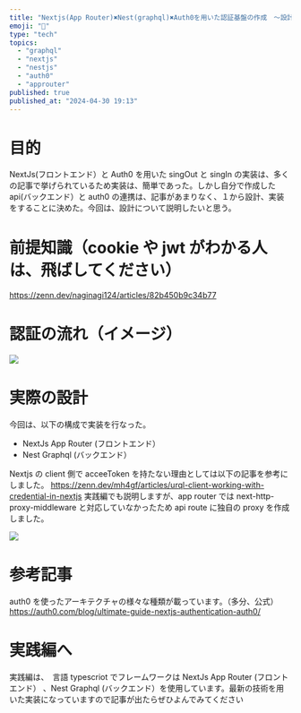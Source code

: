```yaml
---
title: "Nextjs(App Router)✖️Nest(graphql)✖️Auth0を用いた認証基盤の作成　〜設計編〜"
emoji: "🦁"
type: "tech"
topics:
  - "graphql"
  - "nextjs"
  - "nestjs"
  - "auth0"
  - "approuter"
published: true
published_at: "2024-04-30 19:13"
---
```


# 目的

NextJs(フロントエンド）と Auth0 を用いた singOut と singIn の実装は、多くの記事で挙げられているため実装は、簡単であった。しかし自分で作成した api(バックエンド）と auth0 の連携は、記事があまりなく、１から設計、実装をすることに決めた。今回は、設計について説明したいと思う。

# 前提知識（cookie や jwt がわかる人は、飛ばしてください）

https://zenn.dev/naginagi124/articles/82b450b9c34b77

# 認証の流れ（イメージ）

![](https://storage.googleapis.com/zenn-user-upload/b9d30bf84141-20240430.png)

# 実際の設計

今回は、以下の構成で実装を行なった。

- NextJs App Router (フロントエンド）
- Nest Graphql (バックエンド）

Nextjs の client 側で acceeToken を持たない理由としては以下の記事を参考にしました。
https://zenn.dev/mh4gf/articles/urql-client-working-with-credential-in-nextjs
実践編でも説明しますが、app router では next-http-proxy-middleware と対応していなかったため api route に独自の proxy を作成しました。

![](https://storage.googleapis.com/zenn-user-upload/93d48977a46c-20240430.png)

# 参考記事

auth0 を使ったアーキテクチャの様々な種類が載っています。（多分、公式）
https://auth0.com/blog/ultimate-guide-nextjs-authentication-auth0/

# 実践編へ

実践編は、　言語 typescriot でフレームワークは NextJs App Router (フロントエンド）
、Nest Graphql (バックエンド）を使用しています。最新の技術を用いた実装になっていますので記事が出たらぜひよんでみてください
